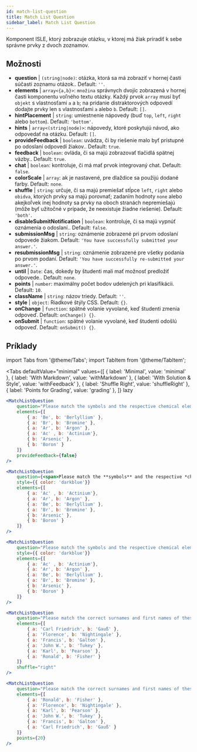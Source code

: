 ```yaml
---
id: match-list-question 
title: Match List Question
sidebar_label: Match List Question
---
```


Komponent ISLE, ktorý zobrazuje otázku, v ktorej má žiak priradiť k sebe správne prvky z dvoch zoznamov.

## Možnosti

* __question__ | `(string|node)`: otázka, ktorá sa má zobraziť v hornej časti súčasti zoznamu otázok.. Default: `''`.
* __elements__ | `array<{a,b}>`: `množina` správnych dvojíc zobrazená v hornej časti komponentu voľného textu otázky. Každý prvok `array` musí byť `objekt` s vlastnosťami `a` a `b`; na pridanie distraktorových odpovedí dodajte prvky len s vlastnosťami `a` alebo `b`. Default: `[]`.
* __hintPlacement__ | `string`: umiestnenie nápovedy (buď `top`, `left`, `right` alebo `bottom`). Default: `'bottom'`.
* __hints__ | `array<(string|node)>`: nápovedy, ktoré poskytujú návod, ako odpovedať na otázku. Default: `[]`.
* __provideFeedback__ | `boolean`: uvádza, či by riešenie malo byť prístupné po odoslaní odpovedí žiakov.. Default: `true`.
* __feedback__ | `boolean`: ovláda, či sa majú zobrazovať tlačidlá spätnej väzby.. Default: `true`.
* __chat__ | `boolean`: kontroluje, či má mať prvok integrovaný chat. Default: `false`.
* __colorScale__ | `array`: ak je nastavené, pre dlaždice sa použijú dodané farby. Default: `none`.
* __shuffle__ | `string`: určuje, či sa majú premiešať stĺpce `left`, `right` alebo `obidva`, ktorých prvky sa majú porovnať; zadaním hodnoty `none` alebo akejkoľvek inej hodnoty sa prvky na oboch stranách nepremiešajú (môže byť užitočné v prípade, že neexistuje žiadne riešenie). Default: `'both'`.
* __disableSubmitNotification__ | `boolean`: kontroluje, či sa majú vypnúť oznámenia o odoslaní.. Default: `false`.
* __submissionMsg__ | `string`: oznámenie zobrazené pri prvom odoslaní odpovede žiakom. Default: `'You have successfully submitted your answer.'`.
* __resubmissionMsg__ | `string`: oznámenie zobrazené pre všetky podania po prvom podaní. Default: `'You have successfully re-submitted your answer.'`.
* __until__ | `Date`: čas, dokedy by študenti mali mať možnosť predložiť odpovede.. Default: `none`.
* __points__ | `number`: maximálny počet bodov udelených pri klasifikácii. Default: `10`.
* __className__ | `string`: názov triedy. Default: `''`.
* __style__ | `object`: Riadkové štýly CSS. Default: `{}`.
* __onChange__ | `function`: spätné volanie vyvolané, keď študenti zmenia odpoveď. Default: `onChange() {}`.
* __onSubmit__ | `function`: spätné volanie vyvolané, keď študenti odošlú odpoveď. Default: `onSubmit() {}`.


## Príklady

import Tabs from '@theme/Tabs';
import TabItem from '@theme/TabItem';

<Tabs
    defaultValue="minimal"
    values={[
        { label: 'Minimal', value: 'minimal' },
        { label: 'With Markdown', value: 'withMarkdown' },
        { label: 'With Solution & Style', value: 'withFeedback' },
        { label: 'Shuffle Right', value: 'shuffleRight' },
        { label: 'Points for Grading', value: 'grading' },
    ]}
    lazy
>

<TabItem value="minimal">

```jsx live
<MatchListQuestion
    question="Please match the symbols and the respective chemical element."
    elements={[
        { a: 'Be', b: 'Berlyllium' },
        { a: 'Br', b: 'Bromine' },
        { a: 'Ar', b: 'Argon' },
        { a: 'Ac' , b: 'Actinium'},
        { b: 'Arsenic' },
        { b: 'Boron' }
    ]}
    provideFeedback={false}
/>
```
</TabItem>

<TabItem value="withMarkdown">

```jsx live
<MatchListQuestion
    question={<span>Please match the **symbols** and the respective *chemical* element.</span>}
    style={{ color: 'darkblue'}}
    elements={[
        { a: 'Ac' , b: 'Actinium'},
        { a: 'Ar', b: 'Argon' },
        { a: 'Be', b: 'Berlyllium' },
        { a: 'Br', b: 'Bromine' },
        { b: 'Arsenic' },
        { b: 'Boron' }
    ]}
/>
```
</TabItem>

<TabItem value="withFeedback">

```jsx live
<MatchListQuestion
    question="Please match the symbols and the respective chemical element."
    style={{ color: 'darkblue'}}
    elements={[
        { a: 'Ac' , b: 'Actinium'},
        { a: 'Ar', b: 'Argon' },
        { a: 'Be', b: 'Berlyllium' },
        { a: 'Br', b: 'Bromine' },
        { b: 'Arsenic' },
        { b: 'Boron' }
    ]}
/>
```
</TabItem>

<TabItem value="shuffleRight">

```jsx live
<MatchListQuestion
    question="Please match the correct surnames and first names of these statisticians."
    elements={[
        { a: 'Carl Friedrich', b: 'Gauß' },
        { a: 'Florence', b: 'Nightingale' },
        { a: 'Francis', b: 'Galton' },
        { a: 'John W.', b: 'Tukey' },
        { a: 'Karl', b: 'Pearson' },
        { a: 'Ronald', b: 'Fisher' }
    ]}
    shuffle="right"
/>
```
</TabItem>

<TabItem value="grading">

```jsx live
<MatchListQuestion
    question="Please match the correct surnames and first names of these statisticians."
    elements={[
        { a: 'Ronald', b: 'Fisher' },
        { a: 'Florence', b: 'Nightingale' },
        { a: 'Karl', b: 'Pearson' },
        { a: 'John W.', b: 'Tukey' },
        { a: 'Francis', b: 'Galton' },
        { a: 'Carl Friedrich', b: 'Gauß' }
    ]}
    points={20}
/>
```
</TabItem>

</Tabs>
